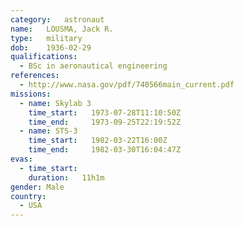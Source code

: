```yaml
---
category:	astronaut
name:	LOUSMA, Jack R.
type:	military
dob:	1936-02-29
qualifications:
  - BSc in aeronautical engineering
references:
  - http://www.nasa.gov/pdf/740566main_current.pdf
missions:
  - name: Skylab 3
    time_start:   1973-07-28T11:10:50Z
    time_end:     1973-09-25T22:19:52Z
  - name: STS-3
    time_start:   1982-03-22T16:00Z
    time_end:     1982-03-30T16:04:47Z
evas:
  - time_start: 
    duration:   11h1m
gender:	Male
country:
  - USA
---
```

